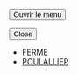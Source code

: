 <!DOCTYPE html PUBLIC "-//W3C//DTD XHTML 1.0 Strict//EN" "http://www.w3.org/TR/xhtml1/DTD/xhtml1-strict.dtd">
<html xmlns="http://www.w3.org/1999/xhtml">
<head>
<meta http-equiv="Content-Type" content="text/html; charset=iso-8859-1" />
<title>Menu de la Ferme</title>
<meta name="description" content="Le menu vient recouvrir l'int�gralit� de la page avec diff�rentes animations en fondu, zoom etc�" />
<meta name="Robots" content="all"/>
<meta name="viewport" content="width=device-width, initial-scale=1.0">
<link rel="stylesheet" type="text/css" href="css/normalize.css" />
<link rel="stylesheet" type="text/css" href="css/demo.css" />
<link rel="stylesheet" type="text/css" href="css/style6.css" /><!-- effet ici -->
<script src="js/modernizr.custom.js"></script>
</head>
<body>
		<div class="container">
			<section>
				<p><button id="trigger-overlay" type="button">Ouvrir le menu</button></p>
			</section>
		</div>
		<div class="overlay overlay-door"><!-- effet ici -->
			<button type="button" class="overlay-close">Close</button>
			<nav>
				<ul>
					<li><a href="Ferme.html">FERME</a></li>
					<li><a href="Poulallier.html">POULALLIER</a></li>
				</ul>
			</nav>
		</div>
		<script src="js/classie.js"></script>
		<script src="js/demo1.js"></script>
</body>
</html>
